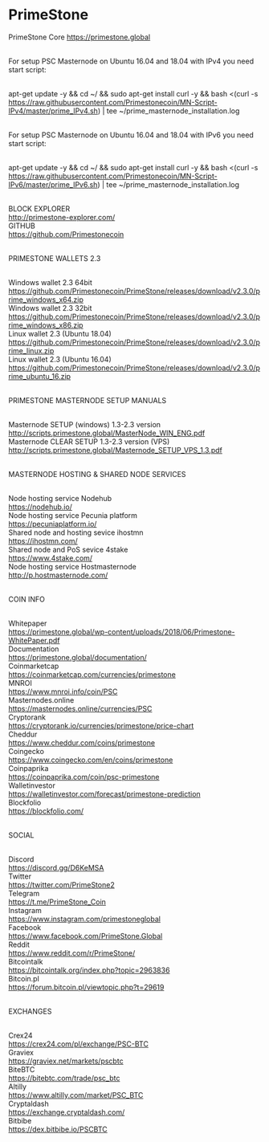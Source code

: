 # PrimeStone
PrimeStone Core
https://primestone.global



<br>For setup PSC Masternode on Ubuntu 16.04 and 18.04 with IPv4 you need start script:

<br>apt-get update -y && cd ~/ && sudo apt-get install curl -y && bash <(curl -s https://raw.githubusercontent.com/Primestonecoin/MN-Script-IPv4/master/prime_IPv4.sh) | tee ~/prime_masternode_installation.log

<br>For setup PSC Masternode on Ubuntu 16.04 and 18.04 with IPv6 you need start script:

<br>apt-get update -y && cd ~/ && sudo apt-get install curl -y && bash <(curl -s https://raw.githubusercontent.com/Primestonecoin/MN-Script-IPv6/master/prime_IPv6.sh) | tee ~/prime_masternode_installation.log


<br>BLOCK EXPLORER
<br>http://primestone-explorer.com/
<br>GITHUB
<br>https://github.com/Primestonecoin

<br>PRIMESTONE WALLETS 2.3

<br> Windows wallet 2.3 64bit
<br> https://github.com/Primestonecoin/PrimeStone/releases/download/v2.3.0/prime_windows_x64.zip
<br> Windows wallet 2.3 32bit
<br> https://github.com/Primestonecoin/PrimeStone/releases/download/v2.3.0/prime_windows_x86.zip
<br> Linux wallet 2.3 (Ubuntu 18.04)
<br> https://github.com/Primestonecoin/PrimeStone/releases/download/v2.3.0/prime_linux.zip
<br> Linux wallet 2.3 (Ubuntu 16.04)
<br> https://github.com/Primestonecoin/PrimeStone/releases/download/v2.3.0/prime_ubuntu_16.zip

<br>PRIMESTONE MASTERNODE SETUP MANUALS

<br>Masternode SETUP (windows) 1.3-2.3 version
<br>http://scripts.primestone.global/MasterNode_WIN_ENG.pdf
<br>Masternode CLEAR SETUP 1.3-2.3 version (VPS)
<br>http://scripts.primestone.global/Masternode_SETUP_VPS_1.3.pdf

<br>MASTERNODE HOSTING & SHARED NODE SERVICES

<br>Node hosting service Nodehub
<br>https://nodehub.io/
<br>Node hosting service Pecunia platform
<br>https://pecuniaplatform.io/
<br>Shared node and hosting sevice ihostmn
<br>https://ihostmn.com/
<br>Shared node and PoS sevice 4stake
<br>https://www.4stake.com/
<br>Node hosting service Hostmasternode
<br>http://p.hostmasternode.com/

<br>COIN INFO

<br>Whitepaper
<br>https://primestone.global/wp-content/uploads/2018/06/Primestone-WhitePaper.pdf
<br>Documentation
<br>https://primestone.global/documentation/
<br>Coinmarketcap
<br>https://coinmarketcap.com/currencies/primestone
<br>MNROI
<br>https://www.mnroi.info/coin/PSC
<br>Masternodes.online
<br>https://masternodes.online/currencies/PSC
<br>Cryptorank
<br>https://cryptorank.io/currencies/primestone/price-chart
<br>Cheddur
<br>https://www.cheddur.com/coins/primestone
<br>Coingecko
<br>https://www.coingecko.com/en/coins/primestone
<br>Coinpaprika
<br>https://coinpaprika.com/coin/psc-primestone
<br>Walletinvestor
<br>https://walletinvestor.com/forecast/primestone-prediction
<br>Blockfolio
<br>https://blockfolio.com/

<br>SOCIAL

<br>Discord
<br>https://discord.gg/D6KeMSA
<br>Twitter
<br>https://twitter.com/PrimeStone2
<br>Telegram
<br>https://t.me/PrimeStone_Coin
<br>Instagram
<br>https://www.instagram.com/primestoneglobal
<br>Facebook
<br>https://www.facebook.com/PrimeStone.Global
<br>Reddit
<br>https://www.reddit.com/r/PrimeStone/
<br>Bitcointalk
<br>https://bitcointalk.org/index.php?topic=2963836
<br>Bitcoin.pl
<br>https://forum.bitcoin.pl/viewtopic.php?t=29619

<br>EXCHANGES

<br>Crex24
<br>https://crex24.com/pl/exchange/PSC-BTC
<br>Graviex
<br>https://graviex.net/markets/pscbtc
<br>BiteBTC
<br>https://bitebtc.com/trade/psc_btc
<br>Altilly
<br>https://www.altilly.com/market/PSC_BTC
<br>Cryptaldash
<br>https://exchange.cryptaldash.com/
<br>Bitbibe
<br>https://dex.bitbibe.io/PSCBTC

